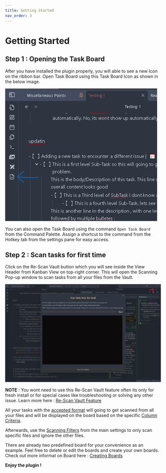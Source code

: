 ```yaml
---
title: Getting Started
nav_order: 3
---
```


# Getting Started

## **Step 1 :** Opening the Task Board

After you have installed the plugin properly, you will able to see a new Icon on the ribbon bar. Open Task Board using this Task Board Icon as shown in the below image.

![RibbonIcon](../assets/RibbonIcon.png)

You can also open the Task Board using the command `Open Task Board` from the Command Palette.
Assign a shortcut to the command from the Hotkey tab from the settings pane for easy access.

## **Step 2 :** Scan tasks for first time

Click on the Re-Scan Vault button which you will see inside the View Header from Kanban View on top-right corner. This will open the Scanning Pop-up window to scan tasks from all your files from the Vault.

![ReScanVaultModalOpen](../assets/ReScanVaultModalOpen.png)

**NOTE** : You wont need to use this Re-Scan Vault feature often its only for fresh install or for special cases like troubleshooting or solving any other issue. Learn more here : [Re-Scan Vault Feature](./Features/ReScan_Vault_Feature.md)

All your tasks with the [accepted format](Features/Task_Formats.md) will going to get scanned from all your files and will be displayed on the board based on the specific [Column Criteria](./Features/Types_Of_Columns.md).

Afterwards, use the [Scanning Filters](./Features/Filters_for_Scanning.md) from the main settings to only scan specific files and ignore the other files.

There are already two predefined board for your convenience as an example. Feel free to delete or edit the boards and create your own boards. Check out more informat on Board here : [Creating Boards](./How_To/HowToCreateNewBoard.md)

**Enjoy the plugin !**
